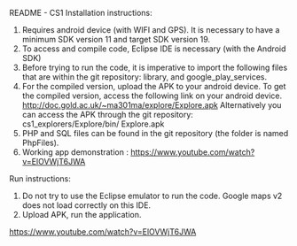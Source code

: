README - CS1
Installation instructions:
1) Requires android device (with WIFI and GPS). It is necessary to have a minimum SDK version
11 and target SDK version 19.
2) To access and compile code, Eclipse IDE is necessary (with the Android SDK)
3) Before trying to run the code, it is imperative to import the following files that are within the git
repository: library, and google_play_services.
4) For the compiled version, upload the APK to your android device. To get the compiled version,
access the following link on your android device.
http://doc.gold.ac.uk/~ma301ma/explore/Explore.apk
 Alternatively you can access the APK through the git repository: cs1_explorers/Explore/bin/
Explore.apk
5) PHP and SQL files can be found in the git repository (the folder is named PhpFiles).
6) Working app demonstration : https://www.youtube.com/watch?v=ElOVWjT6JWA

Run instructions:
1) Do not try to use the Eclipse emulator to run the code. Google maps v2 does not load correctly
on this IDE.
2) Upload APK, run the application.

https://www.youtube.com/watch?v=ElOVWjT6JWA
